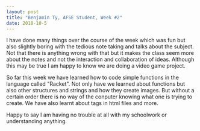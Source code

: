 ```yaml
---
layout: post
title: "Benjamin Ty, AFSE Student, Week #2"
date: 2018-10-5
---
```


I have done many things over the course of the week which was fun but also slightly boring with the tedious note taking and talks about the subject. Not that there is anything wrong with that but it makes the class seem more about the notes and not the interaction and collaboration of ideas. Although this may be true I am happy to know we are doing a video game project. 

So far this week we have learned how to code simple functions in the language called "Racket". Not only have we learned about functions but also other structures and strings and how they create images. But without a certain order there is no way of the conputer knowing what one is trying to create. We have also learnt about tags in html files and more.

Happy to say I am having no trouble at all with my schoolwork or understanding anything.
